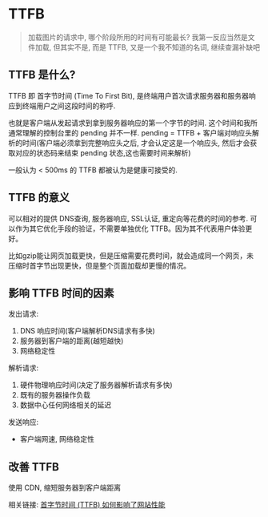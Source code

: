 <!--
Created: Tue Jun 02 2020 10:08:17 GMT+0800 (中国标准时间)
Modified: Tue Jun 02 2020 10:08:17 GMT+0800 (中国标准时间)
-->

<!-- Tag: browser -->

#  TTFB 

> 加载图片的请求中, 哪个阶段所用的时间有可能最长? 我第一反应当然是文件加载, 但其实不是, 而是 TTFB, 又是一个我不知道的名词, 继续查漏补缺吧

## TTFB 是什么?

TTFB 即 首字节时间 (Time To First Bit), 是终端用户首次请求服务器和服务器响应到终端用户之间这段时间的称呼. 

也就是客户端从发起请求到拿到服务器响应的第一个字节的时间. 这个时间和我所通常理解的控制台里的 pending 并不一样. pending = TTFB + 客户端对响应头解析的时间(客户端必须拿到完整响应头之后, 才会认定这是一个响应头, 然后才会获取对应的状态码来结束 pending 状态,这也需要时间来解析)

一般认为 < 500ms 的 TTFB 都被认为是健康可接受的.

## TTFB 的意义

可以相对的提供 DNS查询, 服务器响应, SSL认证, 重定向等花费的时间的参考. 可以作为其它优化手段的验证，不需要单独优化 TTFB。因为其不代表用户体验更好。

比如gzip能让网页加载更快，但是压缩需要花费时间，就会造成同一个网页，未压缩时首字节出现更快，但是整个页面加载却更慢的情况。


## 影响 TTFB 时间的因素

发出请求: 

1. DNS 响应时间(客户端解析DNS请求有多快)
2. 服务器到客户端的距离(越短越快)
3. 网络稳定性

解析请求:

1. 硬件物理响应时间(决定了服务器解析请求有多快)
2. 既有的服务器操作负载
3. 数据中心任何网络相关的延迟

发送响应:

- 客户端网速, 网络稳定性

## 改善 TTFB

使用 CDN, 缩短服务器到客户端距离


相关链接: [首字节时间 (TTFB) 如何影响了网站性能](https://juejin.im/post/5e392ba6f265da57584d9227#heading-0)